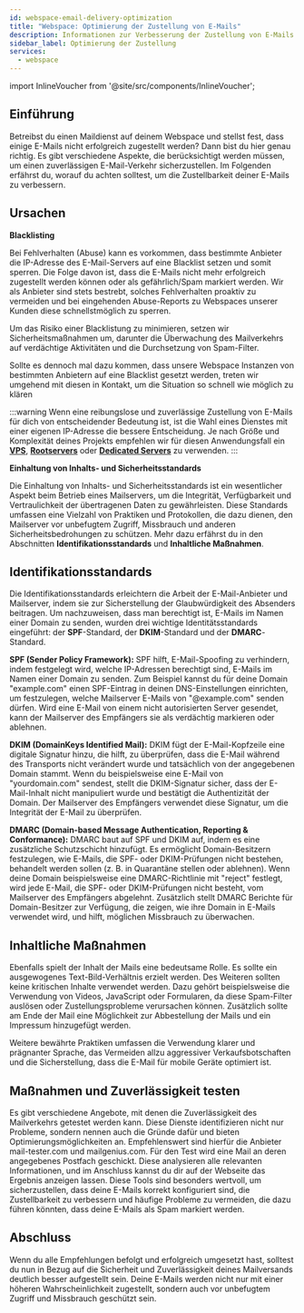 ```yaml
---
id: webspace-email-delivery-optimization
title: "Webspace: Optimierung der Zustellung von E-Mails"
description: Informationen zur Verbesserung der Zustellung von E-Mails mit einem Webspace von ZAP-Hosting - ZAP-hosting.com Dokumentation
sidebar_label: Optimierung der Zustellung
services:
  - webspace
---
```


import InlineVoucher from '@site/src/components/InlineVoucher';


## Einführung

Betreibst du einen Maildienst auf deinem Webspace und stellst fest, dass einige E-Mails nicht erfolgreich zugestellt werden? Dann bist du hier genau richtig. Es gibt verschiedene Aspekte, die berücksichtigt werden müssen, um einen zuverlässigen E-Mail-Verkehr sicherzustellen. Im Folgenden erfährst du, worauf du achten solltest, um die Zustellbarkeit deiner E-Mails zu verbessern.

<InlineVoucher />



## Ursachen

**Blacklisting**

Bei Fehlverhalten (Abuse) kann es vorkommen, dass bestimmte Anbieter die IP-Adresse des E-Mail-Servers auf eine Blacklist setzen und somit sperren. Die Folge davon ist, dass die E-Mails nicht mehr erfolgreich zugestellt werden können oder als gefährlich/Spam markiert werden. Wir als Anbieter sind stets bestrebt, solches Fehlverhalten proaktiv zu vermeiden und bei eingehenden Abuse-Reports zu Webspaces unserer Kunden diese schnellstmöglich zu sperren.

Um das Risiko einer Blacklistung zu minimieren, setzen wir Sicherheitsmaßnahmen um, darunter die Überwachung des Mailverkehrs auf verdächtige Aktivitäten und die Durchsetzung von Spam-Filter.

Sollte es dennoch mal dazu kommen, dass unsere Webspace Instanzen von bestimmten Anbietern auf eine Blacklist gesetzt werden, treten wir umgehend mit diesen in Kontakt, um die Situation so schnell wie möglich zu klären

:::warning
Wenn eine reibungslose und zuverlässige Zustellung von E-Mails für dich von entscheidender Bedeutung ist, ist die Wahl eines Dienstes mit einer eigenen IP-Adresse die bessere Entscheidung. Je nach Größe und Komplexität deines Projekts empfehlen wir für diesen Anwendungsfall ein **[VPS](https://zap-hosting.com/de/vserver-mieten)**, **[Rootservers](https://zap-hosting.com/de/rootserver-mieten)** oder **[Dedicated Servers](https://zap-hosting.com/de/dedicated-server-mieten)** zu verwenden.
:::



**Einhaltung von Inhalts- und Sicherheitsstandards**

Die Einhaltung von Inhalts- und Sicherheitsstandards ist ein wesentlicher Aspekt beim Betrieb eines Mailservers, um die Integrität, Verfügbarkeit und Vertraulichkeit der übertragenen Daten zu gewährleisten. Diese Standards umfassen eine Vielzahl von Praktiken und Protokollen, die dazu dienen, den Mailserver vor unbefugtem Zugriff, Missbrauch und anderen Sicherheitsbedrohungen zu schützen. Mehr dazu erfährst du in den Abschnitten **Identifikationsstandards** und **Inhaltliche Maßnahmen**.



## Identifikationsstandards
Die Identifikationsstandards erleichtern die Arbeit der E-Mail-Anbieter und Mailserver, indem sie zur Sicherstellung der Glaubwürdigkeit des Absenders beitragen. Um nachzuweisen, dass man berechtigt ist, E-Mails im Namen einer Domain zu senden, wurden drei wichtige Identitätsstandards eingeführt: der **SPF**-Standard, der **DKIM**-Standard und der **DMARC**-Standard.

**SPF (Sender Policy Framework):** SPF hilft, E-Mail-Spoofing zu verhindern, indem festgelegt wird, welche IP-Adressen berechtigt sind, E-Mails im Namen einer Domain zu senden. Zum Beispiel kannst du für deine Domain "example.com" einen SPF-Eintrag in deinen DNS-Einstellungen einrichten, um festzulegen, welche Mailserver E-Mails von "@example.com" senden dürfen. Wird eine E-Mail von einem nicht autorisierten Server gesendet, kann der Mailserver des Empfängers sie als verdächtig markieren oder ablehnen.

**DKIM (DomainKeys Identified Mail):** DKIM fügt der E-Mail-Kopfzeile eine digitale Signatur hinzu, die hilft, zu überprüfen, dass die E-Mail während des Transports nicht verändert wurde und tatsächlich von der angegebenen Domain stammt. Wenn du beispielsweise eine E-Mail von "yourdomain.com" sendest, stellt die DKIM-Signatur sicher, dass der E-Mail-Inhalt nicht manipuliert wurde und bestätigt die Authentizität der Domain. Der Mailserver des Empfängers verwendet diese Signatur, um die Integrität der E-Mail zu überprüfen.

**DMARC (Domain-based Message Authentication, Reporting & Conformance):** DMARC baut auf SPF und DKIM auf, indem es eine zusätzliche Schutzschicht hinzufügt. Es ermöglicht Domain-Besitzern festzulegen, wie E-Mails, die SPF- oder DKIM-Prüfungen nicht bestehen, behandelt werden sollen (z. B. in Quarantäne stellen oder ablehnen). Wenn deine Domain beispielsweise eine DMARC-Richtlinie mit "reject" festlegt, wird jede E-Mail, die SPF- oder DKIM-Prüfungen nicht besteht, vom Mailserver des Empfängers abgelehnt. Zusätzlich stellt DMARC Berichte für Domain-Besitzer zur Verfügung, die zeigen, wie ihre Domain in E-Mails verwendet wird, und hilft, möglichen Missbrauch zu überwachen.


## Inhaltliche Maßnahmen
Ebenfalls spielt der Inhalt der Mails eine bedeutsame Rolle. Es sollte ein ausgewogenes Text-Bild-Verhältnis erzielt werden. Des Weiteren sollten keine kritischen Inhalte verwendet werden. Dazu gehört beispielsweise die Verwendung von Videos, JavaScript oder Formularen, da diese Spam-Filter auslösen oder Zustellungsprobleme verursachen können. Zusätzlich sollte am Ende der Mail eine Möglichkeit zur Abbestellung der Mails und ein Impressum hinzugefügt werden.

Weitere bewährte Praktiken umfassen die Verwendung klarer und prägnanter Sprache, das Vermeiden allzu aggressiver Verkaufsbotschaften und die Sicherstellung, dass die E-Mail für mobile Geräte optimiert ist. 


## Maßnahmen und Zuverlässigkeit testen
Es gibt verschiedene Angebote, mit denen die Zuverlässigkeit des Mailverkehrs getestet werden kann. Diese Dienste identifizieren nicht nur Probleme, sondern nennen auch die Gründe dafür und bieten Optimierungsmöglichkeiten an. Empfehlenswert sind hierfür die Anbieter mail-tester.com und mailgenius.com. Für den Test wird eine Mail an deren angegebenes Postfach geschickt. Diese analysieren alle relevanten Informationen, und im Anschluss kannst du dir auf der Webseite das Ergebnis anzeigen lassen. Diese Tools sind besonders wertvoll, um sicherzustellen, dass deine E-Mails korrekt konfiguriert sind, die Zustellbarkeit zu verbessern und häufige Probleme zu vermeiden, die dazu führen könnten, dass deine E-Mails als Spam markiert werden.



## Abschluss

Wenn du alle Empfehlungen befolgt und erfolgreich umgesetzt hast, solltest du nun in Bezug auf die Sicherheit und Zuverlässigkeit deines Mailversands deutlich besser aufgestellt sein. Deine E-Mails werden nicht nur mit einer höheren Wahrscheinlichkeit zugestellt, sondern auch vor unbefugtem Zugriff und Missbrauch geschützt sein. 
